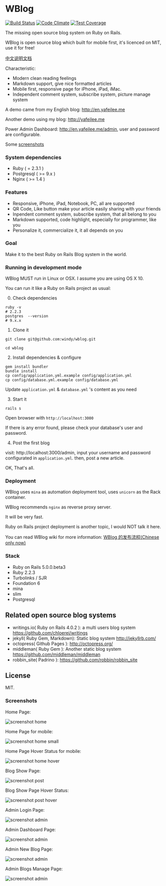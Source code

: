 WBlog
=======
[![Build Status](https://travis-ci.org/windy/wblog.svg?branch=master)](https://travis-ci.org/windy/wblog)
[![Code Climate](https://codeclimate.com/github/windy/wblog.png)](https://codeclimate.com/github/windy/wblog)
[![Test Coverage](https://codeclimate.com/github/windy/wblog/coverage.png)](https://codeclimate.com/github/windy/wblog)

The missing open source blog system on Ruby on Rails.

WBlog is open source blog which built for mobile first, it's licenced on MIT, use it for free!

[中文说明文档](/README.zh-CN.md)

Characteristic:

* Modern clean reading feelings
* Markdown support, give nice formatted articles
* Mobile first, responsive page for iPhone, iPad, iMac.
* Independent comment system, subscribe system, picture manage system

A demo came from my English blog: <http://en.yafeilee.me>

Another demo using my blog: <http://yafeilee.me>

Power Admin Dashboard: <http://en.yafeilee.me/admin>, user and password are configurable.

Some [screenshots](#screenshots)

### System dependencies

* Ruby ( = 2.3.1 )
* Postgresql ( >= 9.x )
* Nginx ( >= 1.4 )

### Features

* Responsive, iPhone, iPad, Notebook, PC, all are supported
* QR Code, Like button make your article easily sharing with your friends
* Inpendent comment system, subscribe system, that all belong to you
* Markdown supported, code highlight, especially for programmer, like you
* Personalize it, commercialize it, it all depends on you

### Goal

Make it to the best Ruby on Rails Blog system in the world.

### Running in development mode

WBlog MUST run in Linux or OSX. I assume you are using OS X 10.

You can run it like a Ruby on Rails project as usual:

0. Check dependencies

  ```shell
  ruby -v
  # 2.2.3
  postgres  --version
  # 9.x.x
  ```

1. Clone it

  `git clone git@github.com:windy/wblog.git`

  `cd wblog`

2. Install dependencies & configure

  ```shell
  gem install bundler
  bundle install
  cp config/application.yml.example config/application.yml
  cp config/database.yml.example config/database.yml
  ```

  Update `application.yml` & `database.yml` 's content as you need

3. Start it

  ```shell
  rails s
  ```

  Open browser with `http://localhost:3000`

  If there is any error found, please check your database's user and password.

4. Post the first blog

  visit: http://localhost:3000/admin, input your username and password configurated in `application.yml`.
  then, post a new article.

OK, That's all.

### Deployment

WBlog uses `mina` as automation deployment tool, uses `unicorn` as the Rack container.

WBlog recommends `nginx` as reverse proxy server.

It will be very fast.

Ruby on Rails project deployment is another topic, I would NOT talk it here.

You can read WBlog wiki for more information: [WBlog 的发布流程(Chinese only now)](https://github.com/windy/wblog/wiki)

### Stack

* Ruby on Rails 5.0.0.beta3
* Ruby 2.2.3
* Turbolinks / SJR
* Foundation 6
* mina
* slim
* Postgresql


## Related open source blog systems

* writings.io( Ruby on Rails 4.0.2 ): a multi users blog system <https://github.com/chloerei/writings>
* jekyll( Ruby Gem, Markdown): Static blog system <http://jekyllrb.com/>
* octopress( Github Pages ): <http://octopress.org/>
* middleman( Ruby Gem ): Another static blog system <https://github.com/middleman/middleman>
* robbin_site( Padrino ): <https://github.com/robbin/robbin_site>

## License

MIT.

### Screenshots

Home Page:

![screenshot home](https://github.com/windy/wblog/raw/master/doc/wblog_s_en/home.png)

Home Page for mobile:

![screenshot home small](https://github.com/windy/wblog/raw/master/doc/wblog_s_en/home-small.png)

Home Page Hover Status for mobile:

![screenshot home hover](https://github.com/windy/wblog/raw/master/doc/wblog_s_en/home-small-hover.png)

Blog Show Page:

![screenshot post](https://github.com/windy/wblog/raw/master/doc/wblog_s_en/post.png)

Blog Show Page Hover Status:

![screenshot post hover](https://github.com/windy/wblog/raw/master/doc/wblog_s_en/post-hover.png)

Admin Login Page:

![screenshot admin](https://github.com/windy/wblog/raw/master/doc/wblog_s_en/admin-login.png)

Admin Dashboard Page:

![screenshot admin](https://github.com/windy/wblog/raw/master/doc/wblog_s_en/admin-dashboard.png)

Admin New Blog Page:

![screenshot admin](https://github.com/windy/wblog/raw/master/doc/wblog_s_en/admin-post.png)

Admin Blogs Manage Page:

![screenshot admin](https://github.com/windy/wblog/raw/master/doc/wblog_s_en/admin-posts.png)
